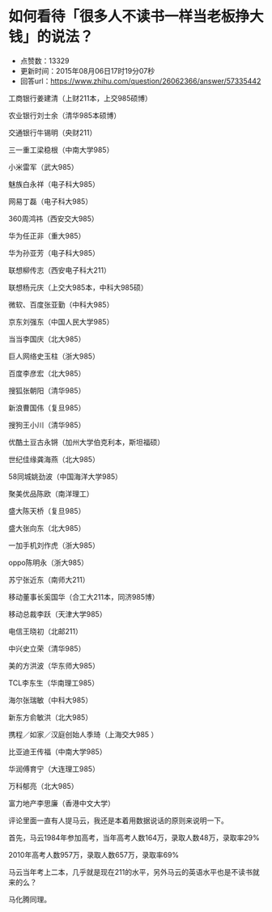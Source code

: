 # 如何看待「很多人不读书一样当老板挣大钱」的说法？
- 点赞数：13329
- 更新时间：2015年08月06日17时19分07秒
- 回答url：https://www.zhihu.com/question/26062366/answer/57335442
<body>
 <p data-pid="er1x3GbN">工商银行姜建清（上财211本，上交985硕博）</p>
 <p data-pid="H8AZN3je">农业银行刘士余（清华985本硕博）</p>
 <p data-pid="JORAywE4">交通银行牛锡明（央财211）</p>
 <p data-pid="68UX7llf">三一重工梁稳根（中南大学985）</p>
 <p data-pid="fe-Ddgsl">小米雷军（武大985）</p>
 <p data-pid="-6CsnlNE">魅族白永祥（电子科大985）</p>
 <p data-pid="5lxw1zBt">网易丁磊（电子科大985）</p>
 <p data-pid="foIuNR2W">360周鸿祎（西安交大985）</p>
 <p data-pid="fl6aKGJB">华为任正非（重大985）</p>
 <p data-pid="RqX0qyOL">华为孙亚芳（电子科大985）</p>
 <p data-pid="bJJcBkRP">联想柳传志（西安电子科大211）</p>
 <p data-pid="ZPs-ldze">联想杨元庆（上交大985本，中科大985硕）</p>
 <p data-pid="sIdo6l0x">微软、百度张亚勤（中科大985）</p>
 <p data-pid="YgPg954S">京东刘强东（中国人民大学985）</p>
 <p data-pid="jxyVt_M5">当当李国庆（北大985）</p>
 <p data-pid="8wST-gPv">巨人网络史玉柱（浙大985）</p>
 <p data-pid="02AVzG-6">百度李彦宏（北大985）</p>
 <p data-pid="zNsi-d8Y">搜狐张朝阳（清华985）</p>
 <p data-pid="O-lV6_t_">新浪曹国伟（复旦985）</p>
 <p data-pid="8NhisXr4">搜狗王小川（清华985）</p>
 <p data-pid="mUCXxDiV">优酷土豆古永锵（加州大学伯克利本，斯坦福硕）</p>
 <p data-pid="bW6uSMLX">世纪佳缘龚海燕（北大985）</p>
 <p data-pid="FnNC1Fgk">58同城姚劲波（中国海洋大学985）</p>
 <p data-pid="I57GBLoI">聚美优品陈欧（南洋理工）</p>
 <p data-pid="LlVImNN3">盛大陈天桥（复旦985）</p>
 <p data-pid="MISNqaxj">盛大张向东（北大985）</p>
 <p data-pid="EkCyVMpK">一加手机刘作虎（浙大985）</p>
 <p data-pid="mlJdh5XC">oppo陈明永（浙大985）</p>
 <p data-pid="ehjOXu6R">苏宁张近东（南师大211）</p>
 <p data-pid="D5dP74a7">移动董事长奚国华（合工大211本，同济985博）</p>
 <p data-pid="Btas4EjV">移动总裁李跃（天津大学985）</p>
 <p data-pid="frSceoZK">电信王晓初（北邮211）</p>
 <p data-pid="PZUG_VXM">中兴史立荣（清华985）</p>
 <p data-pid="BXCQIbqN">美的方洪波（华东师大985）</p>
 <p data-pid="XtgfL1iJ">TCL李东生（华南理工985）</p>
 <p data-pid="huc9QbIB">海尔张瑞敏（中科大985）</p>
 <p data-pid="S79TcESi">新东方俞敏洪（北大985）</p>
 <p data-pid="duXaZBPf">携程／如家／汉庭创始人季琦（上海交大985 ）</p>
 <p data-pid="YOhNC-hH">比亚迪王传福（中南大学985）</p>
 <p data-pid="pDeP0qJQ">华润傅育宁（大连理工985）</p>
 <p data-pid="hvxBE5di">万科郁亮（北大985）</p>
 <p data-pid="UGsCcnt6">富力地产李思廉（香港中文大学）</p>
 <p data-pid="u1mNofin">评论里面一直有人提马云，我还是本着用数据说话的原则来说明一下。</p>
 <p data-pid="qt1Qs3or">首先，马云1984年参加高考，当年高考人数164万，录取人数48万，录取率29%</p>
 <p data-pid="iyIeOzug">2010年高考人数957万，录取人数657万，录取率69%</p>
 <p data-pid="zxSa9eku">马云当年考上二本，几乎就是现在211的水平，另外马云的英语水平也是不读书就来的么？</p>
 <p data-pid="LuweqNk0">马化腾同理。</p>
</body>